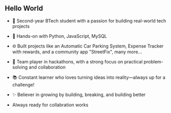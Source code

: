 ## Hello World

- 🚀 Second-year BTech student with a passion for building real-world tech projects

- 🔧 Hands-on with Python, JavaScript, MySQL

- 🌐 Built projects like an Automatic Car Parking System, Expense Tracker with rewards, and a community app "StreetFix", many more...


- 🤝 Team player in hackathons, with a strong focus on practical problem-solving and collaboration
 
- 📚 Constant learner who loves turning ideas into reality—always up for a challenge!

- ✨ Believer in growing by building, breaking, and building better

- Always ready for collabration works


<!--
**JashuGarg/JashuGarg** is a ✨ _special_ ✨ repository because its `README.md` (this file) appears on your GitHub profile.

Here are some ideas to get you started:

- 🔭 I’m currently working on ...
- 🌱 I’m currently learning ...
- 👯 I’m looking to collaborate on ...
- 🤔 I’m looking for help with ...
- 💬 Ask me about ...
- 📫 How to reach me: ...
- 😄 Pronouns: ...
- ⚡ Fun fact: ...
-->
